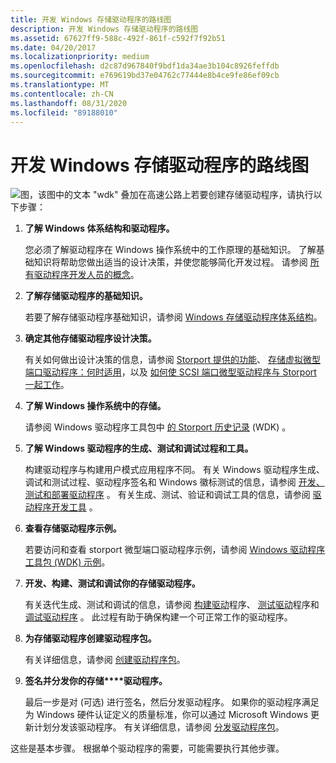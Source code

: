 ```yaml
---
title: 开发 Windows 存储驱动程序的路线图
description: 开发 Windows 存储驱动程序的路线图
ms.assetid: 67627ff9-588c-492f-861f-c592f7f92b51
ms.date: 04/20/2017
ms.localizationpriority: medium
ms.openlocfilehash: d2c87d967840f9bdf1da34ae3b104c8926feffdb
ms.sourcegitcommit: e769619bd37e04762c77444e8b4ce9fe86ef09cb
ms.translationtype: MT
ms.contentlocale: zh-CN
ms.lasthandoff: 08/31/2020
ms.locfileid: "89188010"
---
```

# <a name="roadmap-for-developing-windows-storage-drivers"></a>开发 Windows 存储驱动程序的路线图


![图，该图中的文本 "wdk" 叠加在高速公路上](images/wdkroadmap-th.png)若要创建存储驱动程序，请执行以下步骤：

1.  **了解 Windows 体系结构和驱动程序。**

    您必须了解驱动程序在 Windows 操作系统中的工作原理的基础知识。 了解基础知识将帮助您做出适当的设计决策，并使您能够简化开发过程。 请参阅 [所有驱动程序开发人员的概念](../gettingstarted/concepts-and-knowledge-for-all-driver-developers.md)。

2.  **了解存储驱动程序的基础知识。**

    若要了解存储驱动程序基础知识，请参阅 [Windows 存储驱动程序体系结构](storage-driver-architecture.md)。

3.  **确定其他存储驱动程序设计决策。**

    有关如何做出设计决策的信息，请参阅 [Storport 提供的功能](capabilities-provided-by-storport.md)、 [存储虚拟微型端口驱动程序：何时适用](storage-virtual-miniport-drivers--when-are-they-appropriate-.md)，以及 [如何使 SCSI 端口微型驱动程序与 Storport 一起工作](making-scsi-port-miniport-drivers-work-with-storport.md)。

4.  **了解 Windows 操作系统中的存储。**

    请参阅 Windows 驱动程序工具包中 [的 Storport 历史记录](history-of-storport.md) (WDK) 。

5.  **了解 Windows 驱动程序的生成、测试和调试过程和工具。**

    构建驱动程序与构建用户模式应用程序不同。 有关 Windows 驱动程序生成、调试和测试过程、驱动程序签名和 Windows 徽标测试的信息，请参阅 [开发、测试和部署驱动程序](/windows-hardware/drivers) 。 有关生成、测试、验证和调试工具的信息，请参阅 [驱动程序开发工具](../devtest/index.md) 。

6.  **查看存储驱动程序示例。**

    若要访问和查看 storport 微型端口驱动程序示例，请参阅 [Windows 驱动程序工具包 (WDK) 示例](https://go.microsoft.com/fwlink/p/?LinkId=618052)。

7.  **开发、构建、测试和调试你的存储驱动程序。**

    有关迭代生成、测试和调试的信息，请参阅 [构建驱动](../develop/building-a-driver.md)程序、 [测试驱动](/windows-hardware/drivers)程序和 [调试驱动程序](/windows-hardware/drivers) 。 此过程有助于确保构建一个可正常工作的驱动程序。

8.  **为存储驱动程序创建驱动程序包。**

    有关详细信息，请参阅 [创建驱动程序包](/windows-hardware/drivers)。

9.  **签名并分发你的存储****驱动程序。**

    最后一步是对 (可选) 进行签名，然后分发驱动程序。 如果你的驱动程序满足为 Windows 硬件认证定义的质量标准，你可以通过 Microsoft Windows 更新计划分发该驱动程序。 有关详细信息，请参阅 [分发驱动程序包](/windows-hardware/drivers)。

这些是基本步骤。 根据单个驱动程序的需要，可能需要执行其他步骤。

 

